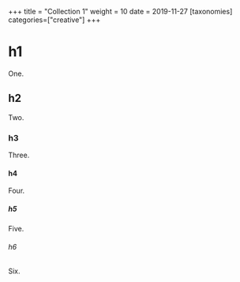 +++
title = "Collection 1"
weight = 10
date = 2019-11-27
[taxonomies]
categories=["creative"]
+++

# h1

One.

## h2

Two.

### h3

Three.

#### h4

Four.

##### h5

Five.

###### h6

Six.
